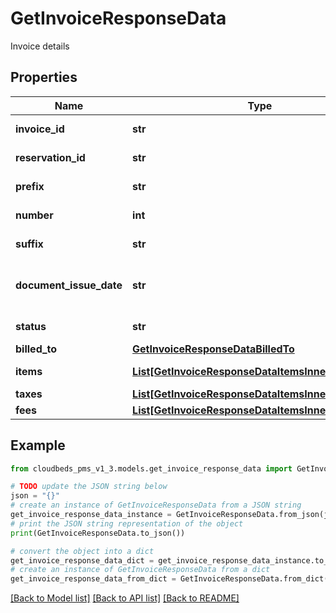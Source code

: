 # GetInvoiceResponseData

Invoice details

## Properties

Name | Type | Description | Notes
------------ | ------------- | ------------- | -------------
**invoice_id** | **str** | Unique invoice ID | [optional] 
**reservation_id** | **str** | Reservation identifier | [optional] 
**prefix** | **str** | Invoice ID prefix | [optional] 
**number** | **int** | Invoice ID number | [optional] 
**suffix** | **str** | Invoice ID suffix | [optional] 
**document_issue_date** | **str** | Date and time when invoice was issued | [optional] 
**status** | **str** | Invoice status | [optional] 
**billed_to** | [**GetInvoiceResponseDataBilledTo**](GetInvoiceResponseDataBilledTo.md) |  | [optional] 
**items** | [**List[GetInvoiceResponseDataItemsInner]**](GetInvoiceResponseDataItemsInner.md) | Invoice items | [optional] 
**taxes** | [**List[GetInvoiceResponseDataItemsInnerTaxesInner]**](GetInvoiceResponseDataItemsInnerTaxesInner.md) |  | [optional] 
**fees** | [**List[GetInvoiceResponseDataItemsInnerFeesInner]**](GetInvoiceResponseDataItemsInnerFeesInner.md) |  | [optional] 

## Example

```python
from cloudbeds_pms_v1_3.models.get_invoice_response_data import GetInvoiceResponseData

# TODO update the JSON string below
json = "{}"
# create an instance of GetInvoiceResponseData from a JSON string
get_invoice_response_data_instance = GetInvoiceResponseData.from_json(json)
# print the JSON string representation of the object
print(GetInvoiceResponseData.to_json())

# convert the object into a dict
get_invoice_response_data_dict = get_invoice_response_data_instance.to_dict()
# create an instance of GetInvoiceResponseData from a dict
get_invoice_response_data_from_dict = GetInvoiceResponseData.from_dict(get_invoice_response_data_dict)
```
[[Back to Model list]](../README.md#documentation-for-models) [[Back to API list]](../README.md#documentation-for-api-endpoints) [[Back to README]](../README.md)



